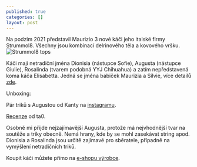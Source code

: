 ```yaml
---
published: true
categories: []
layout: post
---
```

Na podzim 2021 představil Maurizio 3 nové káči jeho italské firmy Strummol8. Všechny jsou kombinací delrinového těla a kovového vršku. 
![Strummol8 tops]({{site.baseurl}}/images/strummol8-new-tops/tops.png)

Káči mají netradiční jména Dionisia (nástupce Sofie), Augusta (nástupce Giulie), Rosalinda (tvarem podobná YYJ Chihuahua) a zatím nepředstavená koma káča Elisabetta. Jedná se jména babiček Maurizia a Silvie, více detailů [zde](http://www.ta0.com/forum/index.php/topic,6647.msg73440.html#msg73440).

Unboxing:
<p><div class="youtube-player" data-id="oLArObibx4U"></div></p>

Pár triků s Augustou od Kanty na [instagramu](https://instagram.com/p/CY8wMxfJh9i/).

[Recenze](http://www.ta0.com/forum/index.php/topic,6647.msg74150.html#msg74150) od ta0.

Osobně mi přijde nejzajímavější Augusta, protože má nejvhodnější tvar na soutěže a triky obecně. Nemá hrany, kde by se mohl zasekávat string apod. Dionisia a Rosalinda jsou určitě zajímavé pro sběratele, případně na vymýšlení netradičních triků. 

Koupit káči můžete přímo na [e-shopu výrobce](https://www.strummol8.com/shop/en/10-spinning-tops).
